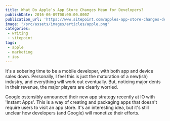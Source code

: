 ```yaml
---
title: What Do Apple’s App Store Changes Mean for Developers?
publishDate: 2016-06-09T00:00:00.000Z
publication_url: 'https://www.sitepoint.com/apples-app-store-changes-developers/'
image: "/src/assets/images/articles/apple.png"
categories:
 - writing
 - sitepoint
tags:
 - apple
 - marketing
 - ios
---
```


It's a sobering time to be a mobile developer, with both app and device sales down. Personally, I feel this is just the maturation of a new(ish) industry, and everything will work out eventually. But, noticing major dents in their revenue, the major players are clearly worried.

Google ostensibly announced their new app strategy recently at IO with 'Instant Apps'. This is a way of creating and packaging apps that doesn't require users to visit an app store. It's an interesting idea, but it's still unclear how developers (and Google) will monetize their efforts.
